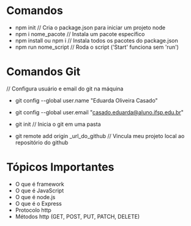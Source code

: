 # Comandos

- npm init // Cria o package.json para iniciar um projeto node
- npm i nome_pacote // Instala um pacote específico
- npm install ou npm i // Instala todos os pacotes do package.json
- npm run nome_script // Roda o script ('Start' funciona sem 'run')

# Comandos Git

// Configura usuário e email do git na máquina
- git config --global user.name "Eduarda Oliveira Casado"
- git config --global user.email "casado.eduarda@aluno.ifsp.edu.br"

- git init // Inicia o git em uma pasta
- git remote add origin _url_do_github // Vincula meu projeto local ao repositório do github

# Tópicos Importantes

- O que é framework
- O que é JavaScript
- O que é node.js
- O que é o Express
- Protocolo http
- Métodos http (GET, POST, PUT, PATCH, DELETE)